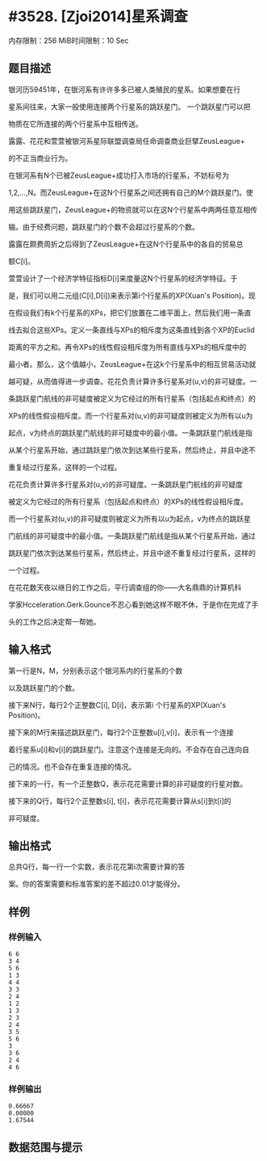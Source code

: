 # #3528. [Zjoi2014]星系调查

内存限制：256 MiB时间限制：10 Sec

## 题目描述

 银河历59451年，在银河系有许许多多已被人类殖民的星系。如果想要在行

星系间往来，大家一般使用连接两个行星系的跳跃星门。  一个跳跃星门可以把

物质在它所连接的两个行星系中互相传送。

露露、花花和萱萱被银河系星际联盟调查局任命调查商业巨擘ZeusLeague+

的不正当商业行为。

在银河系有N个已被ZeusLeague+成功打入市场的行星系，不妨标号为

1,2,...,N。而ZeusLeague+在这N个行星系之间还拥有自己的M个跳跃星门。使

用这些跳跃星门，ZeusLeague+的物资就可以在这N个行星系中两两任意互相传

输。由于经费问题，跳跃星门的个数不会超过行星系的个数。

露露在颇费周折之后得到了ZeusLeague+在这N个行星系中的各自的贸易总

额C[i]。

萱萱设计了一个经济学特征指标D[i]来度量这N个行星系的经济学特征。于

是，我们可以用二元组(C[i],D[i])来表示第i个行星系的XP(Xuan's Position)。现

在假设我们有k个行星系的XPs，把它们放置在二维平面上，然后我们用一条直

线去拟合这些XPs。定义一条直线与XPs的相斥度为这条直线到各个XP的Euclid

距离的平方之和。再令XPs的线性假设相斥度为所有直线与XPs的相斥度中的

最小者。那么，这个值越小，ZeusLeague+在这k个行星系中的相互贸易活动就

越可疑，从而值得进一步调查。花花负责计算许多行星系对(u,v)的非可疑度。一

条跳跃星门航线的非可疑度被定义为它经过的所有行星系（包括起点和终点）的

XPs的线性假设相斥度。而一个行星系对(u,v)的非可疑度则被定义为所有以u为

起点，v为终点的跳跃星门航线的非可疑度中的最小值。一条跳跃星门航线是指

从某个行星系开始，通过跳跃星门依次到达某些行星系，然后终止，并且中途不

重复经过行星系，这样的一个过程。

花花负责计算许多行星系对(u,v)的非可疑度。一条跳跃星门航线的非可疑度

被定义为它经过的所有行星系（包括起点和终点）的XPs的线性假设相斥度。

而一个行星系对(u,v)的非可疑度则被定义为所有以u为起点，v为终点的跳跃星

门航线的非可疑度中的最小值。一条跳跃星门航线是指从某个行星系开始，通过

跳跃星门依次到达某些行星系，然后终止，并且中途不重复经过行星系，这样的

一个过程。

在花花数天夜以继日的工作之后，平行调查组的你&mdash;&mdash;大名鼎鼎的计算机科

学家Hcceleration.Gerk.Gounce不忍心看到她这样不眠不休，于是你在完成了手

头的工作之后决定帮一帮她。

## 输入格式

 第一行是N，M，分别表示这个银河系内的行星系的个数

以及跳跃星门的个数。

接下来N行，每行2个正整数C[i], D[i]，表示第i 个行星系的XP(Xuan's Position)。

接下来的M行来描述跳跃星门，每行2个正整数u[i],v[i]，表示有一个连接

着行星系u[i]和v[i]的跳跃星门。注意这个连接是无向的。不会存在自己连向自

己的情况。也不会存在重复连接的情况。

接下来的一行，有一个正整数Q，表示花花需要计算的非可疑度的行星对数。

接下来的Q行，每行2个正整数s[i], t[i]，表示花花需要计算从s[i]到t[i]的

非可疑度。

## 输出格式

总共Q行，每一行一个实数，表示花花第i次需要计算的答

案。你的答案需要和标准答案的差不超过0.01才能得分。

## 样例

### 样例输入

    
    
    6 6 
    3 4 
    5 6 
    1 3 
    4 4 
    3 3 
    2 4 
    1 2 
    1 3 
    2 3 
    2 4 
    3 5 
    5 6 
    3 
    3 6 
    2 4 
    4 6 
    

### 样例输出

    
    0.66667 
    0.00000 
    1.67544
    
    

## 数据范围与提示
